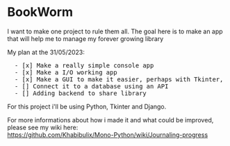 # BookWorm

<p>I want to make one project to rule them all. The goal here is to make an app that will help me to manage my forever growing library</p>
  
My plan at the 31/05/2023: <br>
<pre>
  - [x] Make a really simple console app
  - [x] Make a I/O working app
  - [x] Make a GUI to make it easier, perhaps with Tkinter, as i already know that
  - [] Connect it to a database using an API
  - [] Adding backend to share library
</pre>

For this project i'll be using Python, Tkinter and Django.

For more informations about how i made it and what could be improved, please see my wiki here: <br>
https://github.com/Khabibulix/Mono-Python/wiki/Journaling-progress

